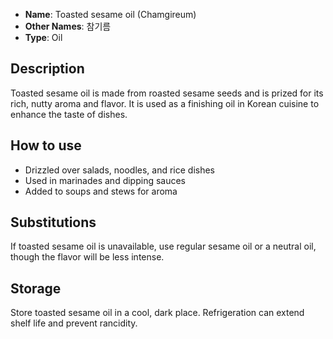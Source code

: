 - **Name**: Toasted sesame oil (Chamgireum)
- **Other Names**: 참기름
- **Type**: Oil

## Description

Toasted sesame oil is made from roasted sesame seeds and is prized for its rich, nutty aroma and flavor. It is used as a finishing oil in Korean cuisine to enhance the taste of dishes.

## How to use

- Drizzled over salads, noodles, and rice dishes
- Used in marinades and dipping sauces
- Added to soups and stews for aroma

## Substitutions

If toasted sesame oil is unavailable, use regular sesame oil or a neutral oil, though the flavor will be less intense.

## Storage

Store toasted sesame oil in a cool, dark place. Refrigeration can extend shelf life and prevent rancidity. 